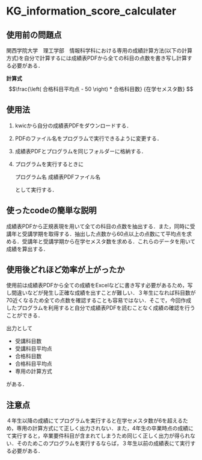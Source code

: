 # KG_information_score_calculater

## 使用前の問題点
関西学院大学　理工学部　情報科学科における専用の成績計算方法(以下の計算方式)を自分で計算するには成績表PDFから全ての科目の点数を書き写し計算する必要がある．

**計算式**
$$\frac{\left( 合格科目平均点 - 50 \right) * 合格科目数}  {在学セメスタ数} $$

## 使用法
1. kwicから自分の成績表PDFをダウンロードする．
2. PDFのファイル名をプログラムで実行できるように変更する．
3. 成績表PDFとプログラムを同じフォルダーに格納する．
4. プログラムを実行するときに
  
   プログラム名 成績表PDFファイル名

   として実行する．

## 使ったcodeの簡単な説明
成績表PDFから正規表現を用いて全ての科目の点数を抽出する．また，同時に受講年と受講学期を取得する．抽出した点数から60点以上の点数にて平均点を求める．受講年と受講学期から在学セメスタ数を求める．これらのデータを用いて成績を算出する．

## 使用後どれほど効率が上がったか
使用前は成績表PDFから全ての成績をExcelなどに書き写す必要があるため，写し間違いなどが発生し正確な成績を出すことが難しい．３年生になれば科目数が70近くなるため全ての点数を確認することも容易ではない．そこで，今回作成したプログラムを利用すると自分で成績表PDFを読むことなく成績の確認を行うことができる．

出力として

- 受講科目数
- 受講科目平均点
- 合格科目数
- 合格科目平均点
- 専用の計算方式

がある．

## 注意点
４年生以降の成績にてプログラムを実行すると在学セメスタ数が6を超えるため，専用の計算方式にて正しく出力されない．また，4年生の卒業時点の成績にて実行すると，卒業要件科目が含まれてしまうため同じく正しく出力が得られない．そのためこのプログラムを実行するならば，３年生以前の成績表にて実行する必要がある．
